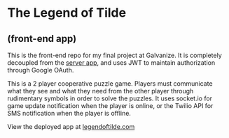 # The Legend of Tilde
## (front-end app)

This is the front-end repo for my final project at Galvanize. It is completely decoupled from the [server app](https://www.github.com/skuttleman/capstone-server), and uses JWT to maintain authorization through Google OAuth.

This is a 2 player cooperative puzzle game. Players must communicate what they see and what they need from the other player through rudimentary symbols in order to solve the puzzles. It uses socket.io for game update notification when the player is online, or the Twilio API for SMS notification when the player is offline.

View the deployed app at [legendoftilde.com](https://legendoftilde.com)
